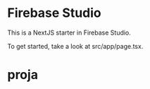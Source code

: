 # Firebase Studio

This is a NextJS starter in Firebase Studio.

To get started, take a look at src/app/page.tsx.
# proja
